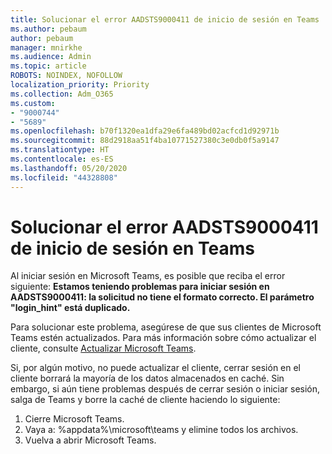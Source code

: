 ```yaml
---
title: Solucionar el error AADSTS9000411 de inicio de sesión en Teams
ms.author: pebaum
author: pebaum
manager: mnirkhe
ms.audience: Admin
ms.topic: article
ROBOTS: NOINDEX, NOFOLLOW
localization_priority: Priority
ms.collection: Adm_O365
ms.custom:
- "9000744"
- "5689"
ms.openlocfilehash: b70f1320ea1dfa29e6fa489bd02acfcd1d92971b
ms.sourcegitcommit: 88d2918aa51f4ba10771527380c3e0db0f5a9147
ms.translationtype: HT
ms.contentlocale: es-ES
ms.lasthandoff: 05/20/2020
ms.locfileid: "44328808"
---
```

# <a name="addressing-teams-sign-in-error-aadsts9000411"></a>Solucionar el error AADSTS9000411 de inicio de sesión en Teams

Al iniciar sesión en Microsoft Teams, es posible que reciba el error siguiente: **Estamos teniendo problemas para iniciar sesión en AADSTS9000411: la solicitud no tiene el formato correcto. El parámetro "login_hint" está duplicado.**

Para solucionar este problema, asegúrese de que sus clientes de Microsoft Teams estén actualizados. Para más información sobre cómo actualizar el cliente, consulte [Actualizar Microsoft Teams](https://support.office.com/article/Update-Microsoft-Teams-535a8e4b-45f0-4f6c-8b3d-91bca7a51db1).

Si, por algún motivo, no puede actualizar el cliente, cerrar sesión en el cliente borrará la mayoría de los datos almacenados en caché. Sin embargo, si aún tiene problemas después de cerrar sesión o iniciar sesión, salga de Teams y borre la caché de cliente haciendo lo siguiente:
1. Cierre Microsoft Teams.
2. Vaya a: %appdata%\microsoft\teams y elimine todos los archivos.
3. Vuelva a abrir Microsoft Teams.
